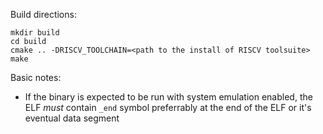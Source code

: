 Build directions:
```
mkdir build
cd build
cmake .. -DRISCV_TOOLCHAIN=<path to the install of RISCV toolsuite>
make
```
Basic notes:
- If the binary is expected to be run with system emulation enabled,
  the ELF _must_ contain `_end` symbol preferrably at the end of the
  ELF or it's eventual data segment
